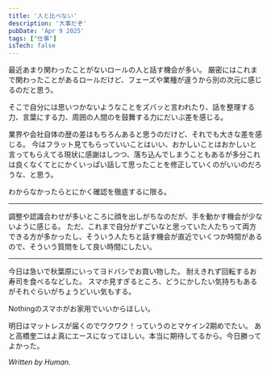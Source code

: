 ```yaml
---
title: '人と比べない'
description: '大事だぞ'
pubDate: 'Apr 9 2025'
tags: ["仕事"]
isTech: false
---
```


最近あまり関わったことがないロールの人と話す機会が多い。
厳密にはこれまで関わったことがあるロールだけど、フェーズや業種が違うから別の次元に感じるのだと思う。

そこで自分には思いつかないようなことをズバッと言われたり、話を整理する力、言葉にする力、周囲の人間のを鼓舞する力にだいぶ差を感じる。

業界や会社自体の歴の差はもちろんあると思うのだけど、それでも大きな差を感じる。
今はフラット見てもらっていいことはいい、おかしいことはおかしいと言ってもらえてる現状に感謝はしつつ、落ち込んでしまうこともあるが多分これは良くなくてとにかくいっぱい話して思ったことを修正していくのがいいのだろうな、と思う。

わからなかったらとにかく確認を徹底するに限る。

---

調整や認識合わせが多いところに顔を出しがちなのだが、手を動かす機会が少ないように感じる。
ただ、これまで自分がすごいなと思っていた人たちって両方できる方が多かったし、そういう人たちと話す機会が直近でいくつか時間があるので、そういう質問をして良い時間にしたい。

---

今日は急いで秋葉原にいってヨドバシでお買い物した。
耐えきれず回転するお寿司を食べるなどした。
スマホ見すぎるところ、どうにかしたい気持ちもあるがそれぐらいがちょうどいい気もする。

Nothingのスマホがお家用でいいからほしい。

明日はマットレスが届くのでワクワク！っていうのとマケイン2期めでたい。
あと高橋奎二はよ真にエースになってほしい。本当に期待してるから。今日勝ってよかった。

_Written by Human._ 
